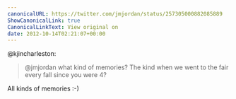 ```yaml
---
canonicalURL: https://twitter.com/jmjordan/status/257305000882085889
ShowCanonicalLink: true
CanonicalLinkText: View original on
date: 2012-10-14T02:21:07+00:00
---
```

@kjincharleston:

> @jmjordan what kind of memories? The kind when we went to the fair every fall since you were 4?

All kinds of memories :-)